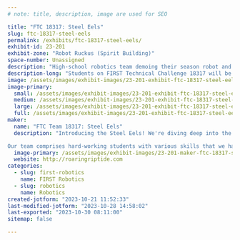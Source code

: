 ```yaml
---
# note: title, description, image are used for SEO

title: "FTC 18317: Steel Eels"
slug: ftc-18317-steel-eels
permalink: /exhibits/ftc-18317-steel-eels/
exhibit-id: 23-201
exhibit-zone: "Robot Ruckus (Spirit Building)"
space-number: Unassigned
description: "High-school robotics team demoing their season robot and engaging with event attendees."
description-long: "Students on FIRST Technical Challenge 18317 will be demonstrating their robot based on the 2023 - 2024 FIRST Season Game Centerstage."
image: /assets/images/exhibit-images/23-201-exhibit-ftc-18317-steel-eels-43-eelsbutton-7090-large.png
image-primary: 
  small: /assets/images/exhibit-images/23-201-exhibit-ftc-18317-steel-eels-43-eelsbutton-7090-small.png
  medium: /assets/images/exhibit-images/23-201-exhibit-ftc-18317-steel-eels-43-eelsbutton-7090-medium.png
  large: /assets/images/exhibit-images/23-201-exhibit-ftc-18317-steel-eels-43-eelsbutton-7090-large.png
  full: /assets/images/exhibit-images/23-201-exhibit-ftc-18317-steel-eels-43-eelsbutton-7090-full.png
maker: 
  name: "FTC Team 18317: Steel Eels"
  description: "Introducing the Steel Eels! We're diving deep into the world of FIRST Tech Challenge with three years of experience under our belts, and we're ready to rise to the surface as a more recognizable team this year. With a dedicated and determined group of students, we are prepared to tackle the challenges that come our way and push ourselves to new depths.

Our team comprises hard-working students with various skills that we have used to complete this year's challenge. We have been learning more about how to improve our robot and the skills it takes to manage and work as a team."
  image-primary: /assets/images/exhibit-images/23-201-maker-ftc-18317-steel-eels-eelsbutton-medium.png
  website: http://roaringriptide.com
categories: 
  - slug: first-robotics
    name: FIRST Robotics
  - slug: robotics
    name: Robotics
created-jotform: "2023-10-21 11:52:33"
last-modified-jotform: "2023-10-28 14:58:02"
last-exported: "2023-10-30 08:11:00"
sitemap: false

---
```

